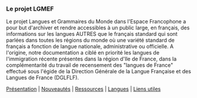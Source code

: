 ### Le projet LGMEF

Le projet Langues et Grammaires du Monde dans l'Espace Francophone a pour but d'archiver et rendre accessibles à un public large, en français, des informations sur les langues AUTRES que le français standard qui sont parlées dans toutes les régions du monde où une variété standard de français a fonction de langue nationale, administrative ou officielle. A l'origine, notre documentation a ciblé en priorité les langues de l'immigration récente présentes dans la région d'Ile de France,  dans la complémentarité du travail de recensement des "langues de France" effectué sous l'égide de la Direction Générale de la Langue Française et des Langues de France (DGLFLF).

[Présentation](presentation.md) | [Nouveautés](nouveautes.md) | [Ressources](ressources.md) | [Langues](langues.md) | [Liens utiles](liens.md)
